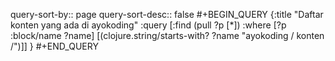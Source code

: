 query-sort-by:: page
query-sort-desc:: false
#+BEGIN_QUERY
{:title "Daftar konten yang ada di ayokoding"
:query [:find (pull ?p [*])
:where
[?p :block/name ?name]
[(clojure.string/starts-with? ?name "ayokoding / konten /")]]
}
#+END_QUERY
